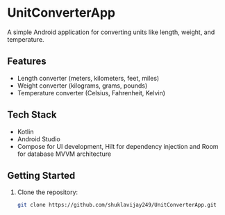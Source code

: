 # UnitConverterApp

A simple Android application for converting units like length, weight, and temperature.

## Features

- Length converter (meters, kilometers, feet, miles)
- Weight converter (kilograms, grams, pounds)
- Temperature converter (Celsius, Fahrenheit, Kelvin)

## Tech Stack

- Kotlin
- Android Studio
- Compose for UI development, Hilt for dependency injection and Room for database MVVM architecture

## Getting Started

1. Clone the repository:
   ```bash
   git clone https://github.com/shuklavijay249/UnitConverterApp.git
